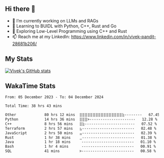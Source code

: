 ## Hi there 👋

- 🔭 I’m currently working on LLMs and RAGs
- 🌱 Learning to BUIDL with Python, C++, Rust and Go 
- 🤔 Exploring Low-Level Programming using C++ and Rust 
- 📫 Reach me at my LinkedIn: https://www.linkedin.com/in/vivek-pandit-28681b206/

## My Stats
[![Vivek's GitHub stats](https://github-readme-stats.vercel.app/api?username=ipanditi&show_icons=true&theme=dark)](https://ipanditi.github.io/)

## WakaTime Stats
<!--START_SECTION:waka-->

```txt
From: 05 December 2023 - To: 04 December 2024

Total Time: 38 hrs 43 mins

Other             80 hrs 12 mins  ⣿⣿⣿⣿⣿⣿⣿⣿⣿⣿⣿⣿⣿⣿⣿⣿⣷--------   67.45 %
Python            14 hrs 36 mins  ⣿⣿⣿>---------------------   12.28 %
C++               8 hrs 56 mins   ⣿⣷-----------------------   07.52 %
Terraform         2 hrs 57 mins   ⣦------------------------   02.48 %
JavaScript        2 hrs 50 mins   ⣤------------------------   02.39 %
Rust              1 hr 38 mins    ⣀------------------------   01.38 %
Java              1 hr 18 mins     ------------------------   01.10 %
Bash              1 hr 4 mins      ------------------------   00.91 %
SQL               41 mins         >------------------------   00.58 %
```

<!--END_SECTION:waka-->


